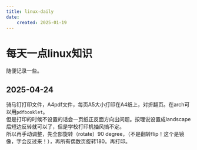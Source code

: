 ```yaml
---
title: linux-daily
date:
    created: 2025-01-19
---
```


# 每天一点linux知识

随便记录一些。

## 2025-04-24

骑马钉打印文件，A4pdf文件，每页A5大小打印在A4纸上，对折翻页。在arch可以用`pdfbooklet`。  
但是打印的时候不设置的话会一页纸正反面方向出问题。按理说设置成landscape后短边反转就可以了，但是学校打印机抽风搞不定。  
所以再手动调整，先全部旋转（rotate）90 degree，（不是翻转flip！这个是镜像，字会反过来！），再所有偶数页旋转180。再打印。
